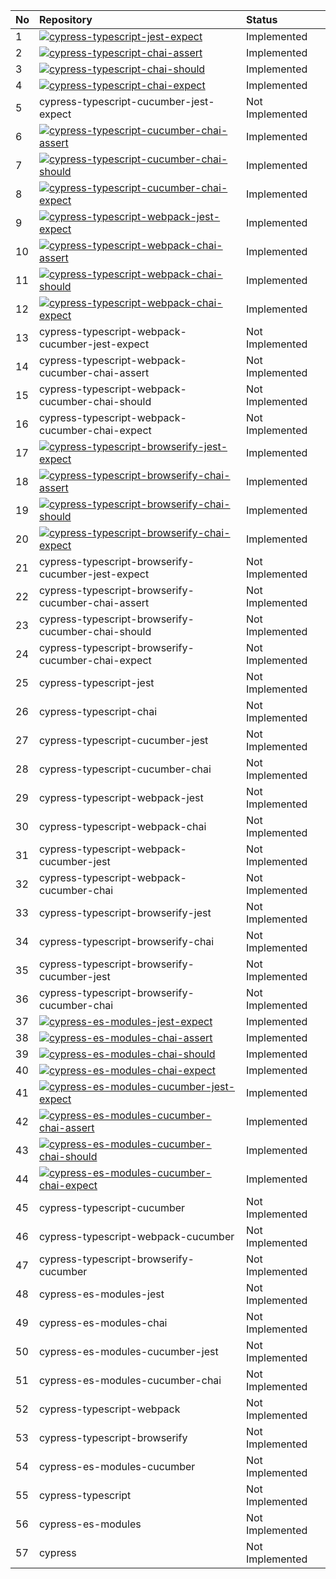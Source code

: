 | No | Repository                                                                                                                                                                                                                                                               | Status          |
| :- | :----------------------------------------------------------------------------------------------------------------------------------------------------------------------------------------------------------------------------------------------------------------------- | :-------------- |
| 1  | [![cypress-typescript-jest-expect](https://github.com/e2e-boilerplate/cypress-typescript-jest-expect/workflows/cypress-typescript-jest-expect/badge.svg)](https://github.com/e2e-boilerplate/cypress-typescript-jest-expect)                                             | Implemented     |
| 2  | [![cypress-typescript-chai-assert](https://github.com/e2e-boilerplate/cypress-typescript-chai-assert/workflows/cypress-typescript-chai-assert/badge.svg)](https://github.com/e2e-boilerplate/cypress-typescript-chai-assert)                                             | Implemented     |
| 3  | [![cypress-typescript-chai-should](https://github.com/e2e-boilerplate/cypress-typescript-chai-should/workflows/cypress-typescript-chai-should/badge.svg)](https://github.com/e2e-boilerplate/cypress-typescript-chai-should)                                             | Implemented     |
| 4  | [![cypress-typescript-chai-expect](https://github.com/e2e-boilerplate/cypress-typescript-chai-expect/workflows/cypress-typescript-chai-expect/badge.svg)](https://github.com/e2e-boilerplate/cypress-typescript-chai-expect)                                             | Implemented     |
| 5  | cypress-typescript-cucumber-jest-expect                                                                                                                                                                                                                                  | Not Implemented |
| 6  | [![cypress-typescript-cucumber-chai-assert](https://github.com/e2e-boilerplate/cypress-typescript-cucumber-chai-assert/workflows/cypress-typescript-cucumber-chai-assert/badge.svg)](https://github.com/e2e-boilerplate/cypress-typescript-cucumber-chai-assert)         | Implemented     |
| 7  | [![cypress-typescript-cucumber-chai-should](https://github.com/e2e-boilerplate/cypress-typescript-cucumber-chai-should/workflows/cypress-typescript-cucumber-chai-should/badge.svg)](https://github.com/e2e-boilerplate/cypress-typescript-cucumber-chai-should)         | Implemented     |
| 8  | [![cypress-typescript-cucumber-chai-expect](https://github.com/e2e-boilerplate/cypress-typescript-cucumber-chai-expect/workflows/cypress-typescript-cucumber-chai-expect/badge.svg)](https://github.com/e2e-boilerplate/cypress-typescript-cucumber-chai-expect)         | Implemented     |
| 9  | [![cypress-typescript-webpack-jest-expect](https://github.com/e2e-boilerplate/cypress-typescript-webpack-jest-expect/workflows/cypress-typescript-webpack-jest-expect/badge.svg)](https://github.com/e2e-boilerplate/cypress-typescript-webpack-jest-expect)             | Implemented     |
| 10 | [![cypress-typescript-webpack-chai-assert](https://github.com/e2e-boilerplate/cypress-typescript-webpack-chai-assert/workflows/cypress-typescript-webpack-chai-assert/badge.svg)](https://github.com/e2e-boilerplate/cypress-typescript-webpack-chai-assert)             | Implemented     |
| 11 | [![cypress-typescript-webpack-chai-should](https://github.com/e2e-boilerplate/cypress-typescript-webpack-chai-should/workflows/cypress-typescript-webpack-chai-should/badge.svg)](https://github.com/e2e-boilerplate/cypress-typescript-webpack-chai-should)             | Implemented     |
| 12 | [![cypress-typescript-webpack-chai-expect](https://github.com/e2e-boilerplate/cypress-typescript-webpack-chai-expect/workflows/cypress-typescript-webpack-chai-expect/badge.svg)](https://github.com/e2e-boilerplate/cypress-typescript-webpack-chai-expect)             | Implemented     |
| 13 | cypress-typescript-webpack-cucumber-jest-expect                                                                                                                                                                                                                          | Not Implemented |
| 14 | cypress-typescript-webpack-cucumber-chai-assert                                                                                                                                                                                                                          | Not Implemented |
| 15 | cypress-typescript-webpack-cucumber-chai-should                                                                                                                                                                                                                          | Not Implemented |
| 16 | cypress-typescript-webpack-cucumber-chai-expect                                                                                                                                                                                                                          | Not Implemented |
| 17 | [![cypress-typescript-browserify-jest-expect](https://github.com/e2e-boilerplate/cypress-typescript-browserify-jest-expect/workflows/cypress-typescript-browserify-jest-expect/badge.svg)](https://github.com/e2e-boilerplate/cypress-typescript-browserify-jest-expect) | Implemented     |
| 18 | [![cypress-typescript-browserify-chai-assert](https://github.com/e2e-boilerplate/cypress-typescript-browserify-chai-assert/workflows/cypress-typescript-browserify-chai-assert/badge.svg)](https://github.com/e2e-boilerplate/cypress-typescript-browserify-chai-assert) | Implemented     |
| 19 | [![cypress-typescript-browserify-chai-should](https://github.com/e2e-boilerplate/cypress-typescript-browserify-chai-should/workflows/cypress-typescript-browserify-chai-should/badge.svg)](https://github.com/e2e-boilerplate/cypress-typescript-browserify-chai-should) | Implemented     |
| 20 | [![cypress-typescript-browserify-chai-expect](https://github.com/e2e-boilerplate/cypress-typescript-browserify-chai-expect/workflows/cypress-typescript-browserify-chai-expect/badge.svg)](https://github.com/e2e-boilerplate/cypress-typescript-browserify-chai-expect) | Implemented     |
| 21 | cypress-typescript-browserify-cucumber-jest-expect                                                                                                                                                                                                                       | Not Implemented |
| 22 | cypress-typescript-browserify-cucumber-chai-assert                                                                                                                                                                                                                       | Not Implemented |
| 23 | cypress-typescript-browserify-cucumber-chai-should                                                                                                                                                                                                                       | Not Implemented |
| 24 | cypress-typescript-browserify-cucumber-chai-expect                                                                                                                                                                                                                       | Not Implemented |
| 25 | cypress-typescript-jest                                                                                                                                                                                                                                                  | Not Implemented |
| 26 | cypress-typescript-chai                                                                                                                                                                                                                                                  | Not Implemented |
| 27 | cypress-typescript-cucumber-jest                                                                                                                                                                                                                                         | Not Implemented |
| 28 | cypress-typescript-cucumber-chai                                                                                                                                                                                                                                         | Not Implemented |
| 29 | cypress-typescript-webpack-jest                                                                                                                                                                                                                                          | Not Implemented |
| 30 | cypress-typescript-webpack-chai                                                                                                                                                                                                                                          | Not Implemented |
| 31 | cypress-typescript-webpack-cucumber-jest                                                                                                                                                                                                                                 | Not Implemented |
| 32 | cypress-typescript-webpack-cucumber-chai                                                                                                                                                                                                                                 | Not Implemented |
| 33 | cypress-typescript-browserify-jest                                                                                                                                                                                                                                       | Not Implemented |
| 34 | cypress-typescript-browserify-chai                                                                                                                                                                                                                                       | Not Implemented |
| 35 | cypress-typescript-browserify-cucumber-jest                                                                                                                                                                                                                              | Not Implemented |
| 36 | cypress-typescript-browserify-cucumber-chai                                                                                                                                                                                                                              | Not Implemented |
| 37 | [![cypress-es-modules-jest-expect](https://github.com/e2e-boilerplate/cypress-es-modules-jest-expect/workflows/cypress-es-modules-jest-expect/badge.svg)](https://github.com/e2e-boilerplate/cypress-es-modules-jest-expect)                                             | Implemented     |
| 38 | [![cypress-es-modules-chai-assert](https://github.com/e2e-boilerplate/cypress-es-modules-chai-assert/workflows/cypress-es-modules-chai-assert/badge.svg)](https://github.com/e2e-boilerplate/cypress-es-modules-chai-assert)                                             | Implemented     |
| 39 | [![cypress-es-modules-chai-should](https://github.com/e2e-boilerplate/cypress-es-modules-chai-should/workflows/cypress-es-modules-chai-should/badge.svg)](https://github.com/e2e-boilerplate/cypress-es-modules-chai-should)                                             | Implemented     |
| 40 | [![cypress-es-modules-chai-expect](https://github.com/e2e-boilerplate/cypress-es-modules-chai-expect/workflows/cypress-es-modules-chai-expect/badge.svg)](https://github.com/e2e-boilerplate/cypress-es-modules-chai-expect)                                             | Implemented     |
| 41 | [![cypress-es-modules-cucumber-jest-expect](https://github.com/e2e-boilerplate/cypress-es-modules-cucumber-jest-expect/workflows/cypress-es-modules-cucumber-jest-expect/badge.svg)](https://github.com/e2e-boilerplate/cypress-es-modules-cucumber-jest-expect)         | Implemented     |
| 42 | [![cypress-es-modules-cucumber-chai-assert](https://github.com/e2e-boilerplate/cypress-es-modules-cucumber-chai-assert/workflows/cypress-es-modules-cucumber-chai-assert/badge.svg)](https://github.com/e2e-boilerplate/cypress-es-modules-cucumber-chai-assert)         | Implemented     |
| 43 | [![cypress-es-modules-cucumber-chai-should](https://github.com/e2e-boilerplate/cypress-es-modules-cucumber-chai-should/workflows/cypress-es-modules-cucumber-chai-should/badge.svg)](https://github.com/e2e-boilerplate/cypress-es-modules-cucumber-chai-should)         | Implemented     |
| 44 | [![cypress-es-modules-cucumber-chai-expect](https://github.com/e2e-boilerplate/cypress-es-modules-cucumber-chai-expect/workflows/cypress-es-modules-cucumber-chai-expect/badge.svg)](https://github.com/e2e-boilerplate/cypress-es-modules-cucumber-chai-expect)         | Implemented     |
| 45 | cypress-typescript-cucumber                                                                                                                                                                                                                                              | Not Implemented |
| 46 | cypress-typescript-webpack-cucumber                                                                                                                                                                                                                                      | Not Implemented |
| 47 | cypress-typescript-browserify-cucumber                                                                                                                                                                                                                                   | Not Implemented |
| 48 | cypress-es-modules-jest                                                                                                                                                                                                                                                  | Not Implemented |
| 49 | cypress-es-modules-chai                                                                                                                                                                                                                                                  | Not Implemented |
| 50 | cypress-es-modules-cucumber-jest                                                                                                                                                                                                                                         | Not Implemented |
| 51 | cypress-es-modules-cucumber-chai                                                                                                                                                                                                                                         | Not Implemented |
| 52 | cypress-typescript-webpack                                                                                                                                                                                                                                               | Not Implemented |
| 53 | cypress-typescript-browserify                                                                                                                                                                                                                                            | Not Implemented |
| 54 | cypress-es-modules-cucumber                                                                                                                                                                                                                                              | Not Implemented |
| 55 | cypress-typescript                                                                                                                                                                                                                                                       | Not Implemented |
| 56 | cypress-es-modules                                                                                                                                                                                                                                                       | Not Implemented |
| 57 | cypress                                                                                                                                                                                                                                                                  | Not Implemented |